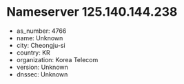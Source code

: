 # Nameserver 125.140.144.238

* as_number: 4766
* name: Unknown
* city: Cheongju-si
* country: KR
* organization: Korea Telecom
* version: Unknown
* dnssec: Unknown

